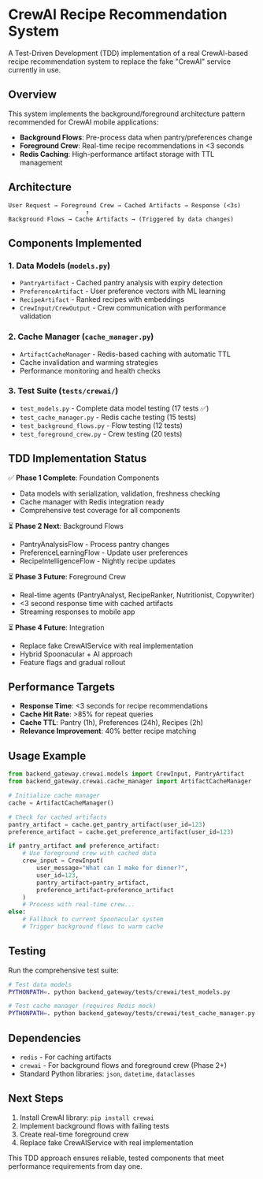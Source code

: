 # CrewAI Recipe Recommendation System

A Test-Driven Development (TDD) implementation of a real CrewAI-based recipe recommendation system to replace the fake "CrewAI" service currently in use.

## Overview

This system implements the background/foreground architecture pattern recommended for CrewAI mobile applications:

- **Background Flows**: Pre-process data when pantry/preferences change
- **Foreground Crew**: Real-time recipe recommendations in <3 seconds
- **Redis Caching**: High-performance artifact storage with TTL management

## Architecture

```
User Request → Foreground Crew → Cached Artifacts → Response (<3s)
                      ↑
Background Flows → Cache Artifacts → (Triggered by data changes)
```

## Components Implemented

### 1. Data Models (`models.py`)
- `PantryArtifact` - Cached pantry analysis with expiry detection
- `PreferenceArtifact` - User preference vectors with ML learning
- `RecipeArtifact` - Ranked recipes with embeddings
- `CrewInput/CrewOutput` - Crew communication with performance validation

### 2. Cache Manager (`cache_manager.py`)
- `ArtifactCacheManager` - Redis-based caching with automatic TTL
- Cache invalidation and warming strategies
- Performance monitoring and health checks

### 3. Test Suite (`tests/crewai/`)
- `test_models.py` - Complete data model testing (17 tests ✅)
- `test_cache_manager.py` - Redis cache testing (15 tests)
- `test_background_flows.py` - Flow testing (12 tests)
- `test_foreground_crew.py` - Crew testing (20 tests)

## TDD Implementation Status

✅ **Phase 1 Complete**: Foundation Components
- Data models with serialization, validation, freshness checking
- Cache manager with Redis integration ready
- Comprehensive test coverage for all components

⏳ **Phase 2 Next**: Background Flows
- PantryAnalysisFlow - Process pantry changes
- PreferenceLearningFlow - Update user preferences
- RecipeIntelligenceFlow - Nightly recipe updates

⏳ **Phase 3 Future**: Foreground Crew
- Real-time agents (PantryAnalyst, RecipeRanker, Nutritionist, Copywriter)
- <3 second response time with cached artifacts
- Streaming responses to mobile app

⏳ **Phase 4 Future**: Integration
- Replace fake CrewAIService with real implementation
- Hybrid Spoonacular + AI approach
- Feature flags and gradual rollout

## Performance Targets

- **Response Time**: <3 seconds for recipe recommendations
- **Cache Hit Rate**: >85% for repeat queries
- **Cache TTL**: Pantry (1h), Preferences (24h), Recipes (2h)
- **Relevance Improvement**: 40% better recipe matching

## Usage Example

```python
from backend_gateway.crewai.models import CrewInput, PantryArtifact
from backend_gateway.crewai.cache_manager import ArtifactCacheManager

# Initialize cache manager
cache = ArtifactCacheManager()

# Check for cached artifacts
pantry_artifact = cache.get_pantry_artifact(user_id=123)
preference_artifact = cache.get_preference_artifact(user_id=123)

if pantry_artifact and preference_artifact:
    # Use foreground crew with cached data
    crew_input = CrewInput(
        user_message="What can I make for dinner?",
        user_id=123,
        pantry_artifact=pantry_artifact,
        preference_artifact=preference_artifact
    )
    # Process with real-time crew...
else:
    # Fallback to current Spoonacular system
    # Trigger background flows to warm cache
```

## Testing

Run the comprehensive test suite:

```bash
# Test data models
PYTHONPATH=. python backend_gateway/tests/crewai/test_models.py

# Test cache manager (requires Redis mock)
PYTHONPATH=. python backend_gateway/tests/crewai/test_cache_manager.py
```

## Dependencies

- `redis` - For caching artifacts
- `crewai` - For background flows and foreground crew (Phase 2+)
- Standard Python libraries: `json`, `datetime`, `dataclasses`

## Next Steps

1. Install CrewAI library: `pip install crewai`
2. Implement background flows with failing tests
3. Create real-time foreground crew
4. Replace fake CrewAIService with real implementation

This TDD approach ensures reliable, tested components that meet performance requirements from day one.